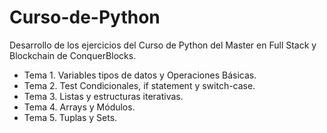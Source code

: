 # Curso-de-Python
Desarrollo de los ejercicios del Curso de Python del Master en Full Stack y Blockchain de ConquerBlocks.

* Tema 1. Variables tipos de datos y Operaciones Básicas.
* Tema 2. Test Condicionales, if statement y switch-case.
* Tema 3. Listas y estructuras iterativas.
* Tema 4. Arrays y Módulos.
* Tema 5. Tuplas y Sets.